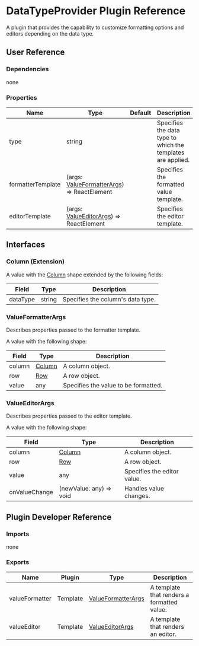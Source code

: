 # DataTypeProvider Plugin Reference

A plugin that provides the capability to customize formatting options and editors depending on the data type.

## User Reference

### Dependencies

none

### Properties

Name | Type | Default | Description
-----|------|---------|------------
type | string | | Specifies the data type to which the templates are applied.
formatterTemplate | (args: [ValueFormatterArgs](#value-formatter-args)) => ReactElement | | Specifies the formatted value template.
editorTemplate | (args: [ValueEditorArgs](#value-editor-args)) => ReactElement | | Specifies the editor template.

## Interfaces

### <a name="column"></a>Column (Extension)

A value with the [Column](grid.md#column) shape extended by the following fields:

Field | Type | Description
------|------|------------
dataType | string | Specifies the column's data type.

### <a name="value-formatter-args"></a>ValueFormatterArgs

Describes properties passed to the formatter template.

A value with the following shape:

Field | Type | Description
------|------|------------
column | [Column](#column) | A column object.
row | [Row](grid.md#row) | A row object.
value | any | Specifies the value to be formatted.

### <a name="value-editor-args"></a>ValueEditorArgs

Describes properties passed to the editor template.

A value with the following shape:

Field | Type | Description
------|------|------------
column | [Column](#column) | A column object.
row | [Row](grid.md#row) | A row object.
value | any | Specifies the editor value.
onValueChange | (newValue: any) => void | Handles value changes.

## Plugin Developer Reference

### Imports

none

### Exports

Name | Plugin | Type | Description
-----|--------|------|------------
valueFormatter | Template | [ValueFormatterArgs](#value-formatter-args) | A template that renders a formatted value.
valueEditor | Template | [ValueEditorArgs](#value-editor-args) | A template that renders an editor.
